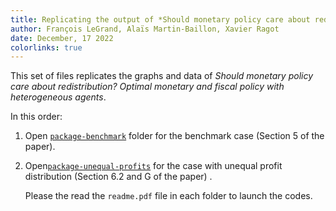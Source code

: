 ```yaml
---
title: Replicating the output of *Should monetary policy care about redistribution? Optimal monetary and fiscal policy with heterogeneous agents* 
author: François LeGrand, Alaïs Martin-Baillon, Xavier Ragot
date: December, 17 2022
colorlinks: true
---
```


This set of files replicates the graphs and data of *Should monetary policy care about redistribution? Optimal monetary and fiscal policy with heterogeneous agents*. 


In this order:

1. Open [`package-benchmark`](./package-benchmark/) folder for the benchmark case (Section 5 of the paper).
2. Open[`package-unequal-profits`](https://julialang.org/) for the case with unequal profit distribution (Section 6.2 and G of the paper) .
   

   
   Please the read the `readme.pdf` file in each folder  to launch the codes.
